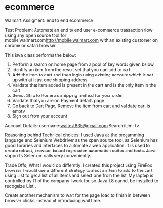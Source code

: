 # ecommerce
Walmart Assigment: end to end ecommerce

Test Problem: 
Automate an end to end user e-commerce transaction flow using any open source tool for mobile.walmart.com<http://mobile.walmart.com> with an existing customer on chrome or safari browser.

This java class performs the below:
1. Perform a search on home page from a pool of key words given below 
2. Identify an item from the result set that you can add to cart
3. Add the item to cart and then login using existing account which is set up with at least one shipping address
4. Validate that item added is present in the cart and is the only item in the cart
5. Select Ship to Home as shipping method for your order
6. Validate that you are on Payment details page
7. Go back to Cart Page, Remove the item from cart and validate cart is empty
8. Sign out from your account

Account Details: username:waltest835@gmail.com
Search item: tv

Reasoning behind Technical choices:
I used Java as the progamming language and Selenium Webdriver as the open source tool, as Selenium has good libraries and interfaces to automate a web application. It is used to create robust, browser-based regression automation suites and tests. Java supports Selenium calls very conveniently.

Trade Offs, What I would do differntly:
I created this project using FireFox browser
I would use a different strategy to slect an item to add to the cart using List <WebElement> to get a list of all items and select one from the list. My laptop is controlled by IT of the company I work for, so Java 1.8 cannot be installed to recognize List <WebElement>. 

Create another mechanism to wait for the page load to finish in between browser clicks, instead of introducing wait time.






